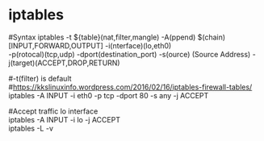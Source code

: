 # iptables
#Syntax
iptables -t ${table}(nat,filter,mangle) -A(ppend) $(chain)[INPUT,FORWARD,OUTPUT] -i(nterface)(lo,eth0)   
-p(rotocal)(tcp,udp) -dport(destination_port) -s(ource) (Source Address) -j(target)(ACCEPT,DROP,RETURN)    

#-t(filter) is default  
#https://kkslinuxinfo.wordpress.com/2016/02/16/iptables-firewall-tables/  
iptables -A INPUT -i eth0 -p tcp -dport 80 -s any -j ACCEPT  



#Accept traffic lo interface  
iptables -A INPUT -i lo -j ACCEPT  
iptables -L -v  
